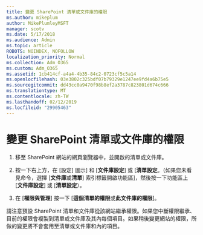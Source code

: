 ```yaml
---
title: 變更 SharePoint 清單或文件庫的權限
ms.author: mikeplum
author: MikePlumleyMSFT
manager: scotv
ms.date: 5/17/2018
ms.audience: Admin
ms.topic: article
ROBOTS: NOINDEX, NOFOLLOW
localization_priority: Normal
ms.collection: Adm_O365
ms.custom: Adm_O365
ms.assetid: 1cb414cf-a4a4-4b35-84c2-0723cf5c5a14
ms.openlocfilehash: 03e3802c325bdf07b79329e1247ee9fd4a6b75e5
ms.sourcegitcommit: dd43cc0a9470f98b8ef2a3787c823801d674c666
ms.translationtype: MT
ms.contentlocale: zh-TW
ms.lasthandoff: 02/12/2019
ms.locfileid: "29905463"
---
```

# <a name="change-permissions-for-a-sharepoint-list-or-library"></a>變更 SharePoint 清單或文件庫的權限

1. 移至 SharePoint 網站的網頁瀏覽器中，並開啟的清單或文件庫。
    
2. 按一下右上方，在 [設定] 圖示] 和 [**文件庫設定**] 或 [**清單設定**。（如果您未看見命令，選擇 [**文件庫**或**清單**] 索引標籤開啟功能區]，然後按一下功能區上 [**文件庫設定**] 或 [**清單設定**）。 
    
3. 在 [**權限與管理**] 按一下 [**這個清單的權限**或**此文件庫的權限**]。
    
請注意預設 SharePoint 清單和文件庫從該網站繼承權限。如果您中斷權限繼承、 目前的權限會複製到清單或文件庫及其內每個項目。如果稍後變更網站的權限，所做的變更將不會套用至清單或文件庫和內的項目。
  

